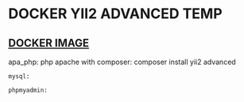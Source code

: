 <h1> DOCKER YII2 ADVANCED TEMP </h1>

  <h2> <u>DOCKER IMAGE</u> </h2>
    apa_php:
        php apache with composer:
          composer install yii2 advanced

    mysql:

    phpmyadmin:
